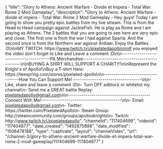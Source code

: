 {
    "title": "Glory to Athens: Ancient Warfare - Divide et Impera - Total War: Rome 2 Mod Gameplay",
    "description": "Glory to Athens: Ancient Warfare - divide et impera - Total War: Rome 2 Mod Gameplay - Hey guys!  Today I am going to show you pretty epic battles from my live stream.  This is from the Head to Head campaign against JackieFish.  He is play as Rome and I am playing as Athens.  The 2 battles that you are going to see here are very epic and close.  The first one is from the war I had against Sparta.  And the second once is from the Northern war against Ardiaei.  Enjoy the Battles :D\n\nMY TWITCH: https:\/\/www.twitch.tv\/pixelatedapollo\n\nIf you enjoyed the video don't forget to Like and Leave a comment :D\n\n-----------------------------------------PA Merchandise----------------------------------------------\n\nBUYING A SHIRT WILL SUPPORT A CHARITY!\n\nRepresent the Knight's of Apollo!\nBuy a T-shirt Here: https:\/\/teespring.com\/stores\/pixelated-apollo\n\n----------------------------------How You Can Support Me! -----------------------------------\n\n- Like, share and leave a comment :D\n- Turn OFF adblock or whitelist my channel\n- Send me a GREAT battle Replay: pixelatedapollo@gmail.com\n\n------------------------------------------Connect With Me!-----------------------------------------\n\n- Email: pixelatedapollo@gmail.com\n- Twitter: https:\/\/twitter.com\/PixelatedApollo\n- Steam Group:  http:\/\/steamcommunity.com\/groups\/apollosknights\n- Twitch: http:\/\/www.twitch.tv\/pixelatedapollo",
    "channelid": "117404699",
    "videoid": "117404877",
    "date_created": "1492875898",
    "date_modified": "1506478188",
    "type": "captivate",
    "layout": "channelVideo",
    "url": "\/channel-3\/glory-to-athens-ancient-warfare-divide-et-impera-total-war-rome-2-mod-gameplay\/117404699-117404877"
}